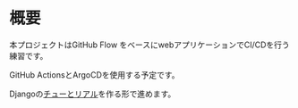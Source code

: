 # 概要
本プロジェクトはGitHub Flow をベースにwebアプリケーションでCI/CDを行う練習です。

GitHub ActionsとArgoCDを使用する予定です。

Djangoの[チューとリアル](https://docs.djangoproject.com/ja/4.2/intro/)を作る形で進めます。

